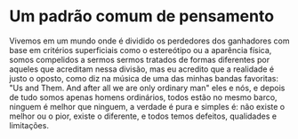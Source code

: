 # Um padrão comum de pensamento

Vivemos em um mundo onde é dividido os perdedores dos ganhadores com base em critérios superficiais como o estereótipo ou a aparência física, somos compelidos a sermos sermos tratados de formas diferentes por aqueles que acreditam nessa divisão, mas eu acredito que a realidade é justo o oposto, como diz na música de uma das minhas bandas favoritas: "Us and Them. And after all we are only ordinary man" eles e nós, e depois de tudo somos apenas homens ordinários, todos estão no mesmo barco, ninguem é melhor que ninguem, a verdade é pura e simples é: não existe o melhor ou o pior, existe o diferente, e todos temos defeitos, qualidades e limitações.
